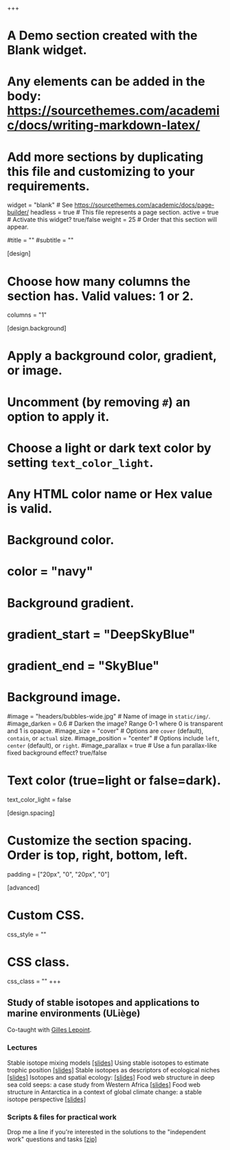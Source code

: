 +++
# A Demo section created with the Blank widget.
# Any elements can be added in the body: https://sourcethemes.com/academic/docs/writing-markdown-latex/
# Add more sections by duplicating this file and customizing to your requirements.

widget = "blank"  # See https://sourcethemes.com/academic/docs/page-builder/
headless = true  # This file represents a page section.
active = true  # Activate this widget? true/false
weight = 25  # Order that this section will appear.

#title = ""
#subtitle = ""

[design]
  # Choose how many columns the section has. Valid values: 1 or 2.
  columns = "1"

[design.background]
  # Apply a background color, gradient, or image.
  #   Uncomment (by removing `#`) an option to apply it.
  #   Choose a light or dark text color by setting `text_color_light`.
  #   Any HTML color name or Hex value is valid.

  # Background color.
  # color = "navy"
  
  # Background gradient.
  # gradient_start = "DeepSkyBlue"
  # gradient_end = "SkyBlue"
  
  # Background image.
  #image = "headers/bubbles-wide.jpg"  # Name of image in `static/img/`.
  #image_darken = 0.6  # Darken the image? Range 0-1 where 0 is transparent and 1 is opaque.
  #image_size = "cover"  #  Options are `cover` (default), `contain`, or `actual` size.
  #image_position = "center"  # Options include `left`, `center` (default), or `right`.
  #image_parallax = true  # Use a fun parallax-like fixed background effect? true/false

  # Text color (true=light or false=dark).
  text_color_light = false

[design.spacing]
  # Customize the section spacing. Order is top, right, bottom, left.
  padding = ["20px", "0", "20px", "0"]

[advanced]
 # Custom CSS. 
 css_style = ""
 
 # CSS class.
 css_class = ""
+++
<h2>Study of stable isotopes and applications to marine environments (ULiège)</h2>

Co-taught with <a href="https://www.uliege.be/cms/c_9054334/en/directory?uid=u016031" target="_blank" rel="noopener">Gilles Lepoint</a>.

<h3>Lectures</h3>
Stable isotope mixing models <a href="https://doi.org/10.5281/zenodo.5765509" target="_blank" rel="noopener">[slides]</a>
Using stable isotopes to estimate trophic position <a href="https://doi.org/10.5281/zenodo.5765523" target="_blank" rel="noopener">[slides]</a>
Stable isotopes as descriptors of ecological niches <a href="https://doi.org/10.5281/zenodo.5765529" target="_blank" rel="noopener">[slides]</a>
Isotopes and spatial ecology: <a href="https://doi.org/10.5281/zenodo.5774025" target="_blank" rel="noopener">[slides]</a>
Food web structure in deep sea cold seeps: a case study from Western Africa <a href="https://doi.org/10.5281/zenodo.5765540" target="_blank" rel="noopener">[slides]</a>
Food web structure in Antarctica in a context of global climate change: a stable isotope perspective <a href="https://doi.org/10.5281/zenodo.5765549" target="_blank" rel="noopener">[slides]</a>


<h3>Scripts & files for practical work</h3>
Drop me a line if you're interested in the solutions to the "independent work" questions and tasks <a href="https://doi.org/10.5281/zenodo.3903263" target="_blank" rel="noopener">[zip]</a>
